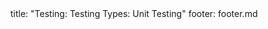 <frontmatter>
title: "Testing: Testing Types: Unit Testing"
footer: footer.md
</frontmatter>

<include src="container-inPage-asFlat.md" boilerplate />